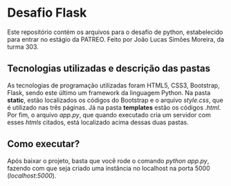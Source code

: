 # Desafio Flask
Este repositório contém os arquivos para o desafio de python, estabelecido para entrar no estágio da PATREO. Feito por João Lucas Simões Moreira, da turma 303.

## Tecnologias utilizadas e descrição das pastas
As tecnologias de programação utilizadas foram HTML5, CSS3, Bootstrap, Flask, sendo este último um framework da linguagem Python. Na pasta **static**, estão localizados os códigos do Bootstrap e o arquivo *style.css*, que é utilizado nas três páginas. Já na pasta **templates** estão os códigos *.html*. Por fim, o arquivo *app.py*, que quando executado cria um servidor com esses *htmls* citados, está localizado acima dessas duas pastas.

## Como executar?
Após baixar o projeto, basta que você rode o comando *python app.py*, fazendo com que seja criado uma instância no localhost na porta 5000 (*localhost:5000*).
